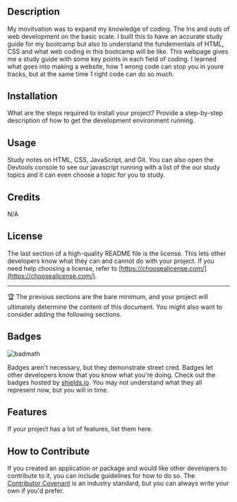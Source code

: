 # <Prework Study Guide Webpage>

## Description

My movitvation was to expand my knowledge of coding. The Ins and outs of web development on the basic scale.
I built this to have an accurate study guide for my bootcamp but also to understand the fundementals of HTML, CSS and what web coding in this bootcamp will be like.
This webpage gives me a study guide with some key points in each field of coding.
I learned what goes into making a website, how 1 wrong code can stop you in youre tracks, but at the same time 1 right code can do so much. 


## Installation

What are the steps required to install your project? Provide a step-by-step description of how to get the development environment running.

## Usage

Study notes on HTML, CSS, JavaScript, and Git. You can also open the Devtools console to see our javascript running with a list of the our study topics and it can even choose a topic for you to study.

## Credits
N/A

## License

The last section of a high-quality README file is the license. This lets other developers know what they can and cannot do with your project. If you need help choosing a license, refer to [https://choosealicense.com/](https://choosealicense.com/).

---

🏆 The previous sections are the bare minimum, and your project will ultimately determine the content of this document. You might also want to consider adding the following sections.

## Badges

![badmath](https://img.shields.io/github/languages/top/nielsenjared/badmath)

Badges aren't necessary, but they demonstrate street cred. Badges let other developers know that you know what you're doing. Check out the badges hosted by [shields.io](https://shields.io/). You may not understand what they all represent now, but you will in time.

## Features

If your project has a lot of features, list them here.

## How to Contribute

If you created an application or package and would like other developers to contribute to it, you can include guidelines for how to do so. The [Contributor Covenant](https://www.contributor-covenant.org/) is an industry standard, but you can always write your own if you'd prefer.
